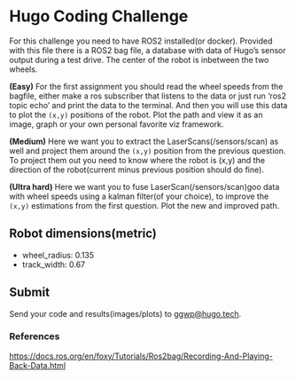 # Hugo Coding Challenge

For this challenge you need to have ROS2 installed(or docker). Provided with this file there is a ROS2 bag file, a database with data of Hugo’s sensor output during a test drive. The center of the robot is inbetween the two wheels. 

**(Easy)** For the first assignment you should read the wheel speeds from the bagfile, either make a ros subscriber that listens to the data or just run ‘ros2 topic echo’ and print the data to the terminal. And then you will use this data to plot the ``(x,y)`` positions of the robot. Plot the path and view it as an image, graph or your own personal favorite viz framework.


**(Medium)** Here we want you to extract the LaserScans(/sensors/scan) as well and project them around the ``(x,y)`` position from the previous question. To project them out you need to know where the robot is (x,y) and the direction of the robot(current minus previous position should do fine).


**(Ultra hard)** Here we want you to fuse LaserScan(/sensors/scan)goo data with wheel speeds using a kalman filter(of your choice), to improve the ``(x,y)`` estimations from the first question. Plot the new and improved path.

## Robot dimensions(metric)
* wheel_radius: 0.135
* track_width: 0.67

## Submit

Send your code and results(images/plots) to ggwp@hugo.tech.

### References

https://docs.ros.org/en/foxy/Tutorials/Ros2bag/Recording-And-Playing-Back-Data.html

